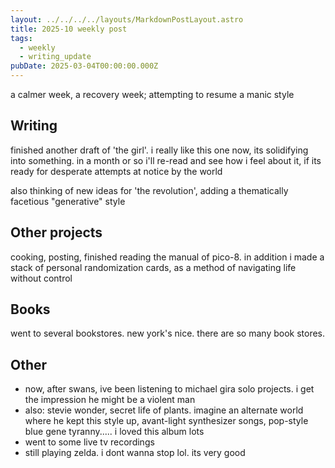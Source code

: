 ```yaml
---
layout: ../../../../layouts/MarkdownPostLayout.astro
title: 2025-10 weekly post
tags:
  - weekly
  - writing_update
pubDate: 2025-03-04T00:00:00.000Z
---
```


a calmer week, a recovery week; attempting to resume a manic style

## Writing
finished another draft of 'the girl'. i really like this one now, its solidifying into something. in a month or so i'll re-read and see how i feel about it, if its ready for desperate attempts at notice by the world

also thinking of new ideas for 'the revolution', adding a thematically facetious "generative" style

## Other projects
cooking, posting, finished reading the manual of pico-8. in addition i made a stack of personal randomization cards, as a method of navigating life without control

## Books
went to several bookstores. new york's nice. there are so many book stores. 

## Other
- now, after swans, ive been listening to michael gira solo projects. i get the impression he might be a violent man
- also: stevie wonder, secret life of plants. imagine an alternate world where he kept this style up, avant-light synthesizer songs, pop-style blue gene tyranny..... i loved this album lots
- went to some live tv recordings 
- still playing zelda. i dont wanna stop lol. its very good
